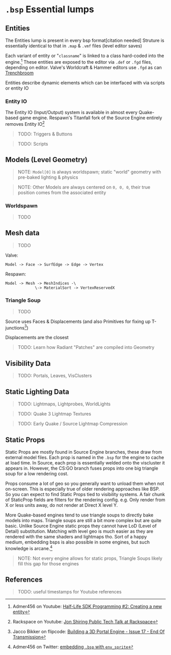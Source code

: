 # `.bsp` Essential lumps

## Entities

The Entities lump is present in every bsp format[citation needed]
Struture is essentially identical to that in `.map` & `.vmf` files (level editor saves)

Each variant of entity or "`classname`" is linked to a class hard-coded into the engine.[^Admer_ents]
These entities are exposed to the editor via `.def` or `.fgd` files, depending on editor.
Valve's Worldcraft & Hammer editors use `.fgd` as can [Trenchbroom](github.com/TrenchBroom/TrenchBroom)

Entities describe dynamic elements which can be interfaced with via scripts or entity IO


### Entity IO

The Entity IO (Input/Output) system is available in almost every Quake-based game engine.
Respawn's Titanfall fork of the Source Engine entirely removes Entity IO[^Slothy]

> TODO: Triggers & Buttons

> TODO: Scripts



## Models (Level Geometry)

> NOTE: `Model[0]` is always worldspawn; static "world" geometry with pre-baked lighting & physics

> NOTE: Other Models are always centered on `0, 0, 0`, their true position comes from the associated entity


### Worldspawn

> TODO



## Mesh data

> TODO

Valve:
```
Model -> Face -> SurfEdge -> Edge -> Vertex
```

Respawn:
```
Model -> Mesh -> MeshIndices -\
             \-> MaterialSort -> VertexReservedX
```


### Triangle Soup

> TODO

Source uses Faces & Displacements (and also Primitives for fixing up T-junctions[^flipcode])

Displacements are the closest

> TODO: Learn how Radiant "Patches" are compiled into Geometry



## Visibility Data

> TODO: Portals, Leaves, VisClusters



## Static Lighting Data

> TODO: Lightmaps, Lightprobes, WorldLights

> TODO: Quake 3 Lightmap Textures

> TODO: Early Quake / Source Lightmap Compression



## Static Props

Static Props are mostly found in Source Engine branches, these draw from external model files.
Each prop is named in the `.bsp` for the engine to cache at load time.
In Source, each prop is essentially welded onto the viscluster it appears in.
However, the CS:GO branch fuses props into one big triangle soup for a low rendering cost.

Props consume a lot of geo so you generally want to unload them when not on-screen.
This is especially true of older rendering approaches like BSP.
So you can expect to find Static Props tied to visibility systems.
A fair chunk of StaticProp fields are filters for the rendering config.
e.g. Only render from X or less units away, do not render at Direct X level Y.


More Quake-based engines tend to use triangle soups to directly bake models into maps.
Triangle soups are still a bit more complex but are quite basic.
Unlike Source Engine static props they cannot have LoD (Level of Detail) substitution.
Matching with level geo is much easier as they are rendered with the same shaders and lightmaps tho.
Sort of a happy medium, embedding bsps is also possible in some engines, but such knowledge is arcane.[^Admer_magic]

> NOTE: Not every engine allows for static props, Triangle Soups likely fill this gap for those engines



## References

[^Admer_magic]: Admer456 on Twitter: [embedding `.bsp` with `env_sprite`](https://twitter.com/theAdmer456/status/1317930920003981313)  
[^Admer_ents]: Admer456 on Youtube: [Half-Life SDK Programming #2: Creating a new entity](https://www.youtube.com/watch?v=ECp6o6ex0Ok&list=PLZmAT317GNn19tjUoC9dlT8nv4f8GHcjy&index=4)  
[^Slothy]: Rackspace on Youtube: [Jon Shiring Public Tech Talk at Rackspace](https://www.youtube.com/watch?v=ayF8e8q_aA8)  
[^flipcode]: Jacco Bikker on flipcode: [Building a 3D Portal Engine - Issue 17 - End Of Transmission](https://www.flipcode.com/archives/Building_a_3D_Portal_Engine-Issue_17_End_Of_Transmission_.shtml)  

> TODO: useful timestamps for Youtube references
